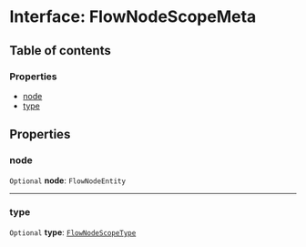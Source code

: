 # Interface: FlowNodeScopeMeta

## Table of contents

### Properties

* [node](/en/auto-docs/variable-plugin/interfaces/FlowNodeScopeMeta.md#node)
* [type](/en/auto-docs/variable-plugin/interfaces/FlowNodeScopeMeta.md#type)

## Properties

### node

`Optional` **node**: `FlowNodeEntity`

***

### type

`Optional` **type**: [`FlowNodeScopeType`](/en/auto-docs/variable-plugin/enums/FlowNodeScopeType.md)
